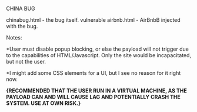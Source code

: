 CHINA BUG

chinabug.html - the bug itself.
vulnerable airbnb.html - AirBnbB injected with the bug.

Notes:

*User must disable popup blocking, or else the payload will not trigger due to the capabilities of HTML/Javascript. Only the site would be incapacitated, but not the user.

*I might add some CSS elements for a UI, but I see no reason for it right now.

**{RECOMMENDED THAT THE USER RUN IN A VIRTUAL MACHINE, AS THE PAYLOAD CAN AND WILL CAUSE LAG AND POTENTIALLY CRASH THE SYSTEM. USE AT OWN RISK.}**
